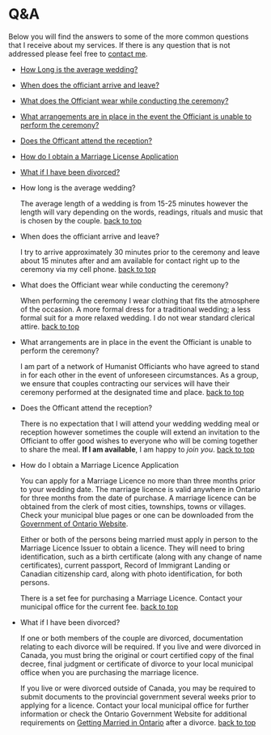 Q&A
===

Below you will find the answers to some of the more common questions that I receive about my services. If there is any question that is not addressed please feel free to [contact me](http://shawnsworld.ca/cms/ldc/contact-me/).

*   [How Long is the average wedding?](#How_Long_is_the_average_wedding)
*   [When does the officiant arrive and leave?](#When_does_the_officiant_arrive_)
*   [What does the Officiant wear while conducting the ceremony?](#What_does_the_Officiant_wear_wh)
*   [What arrangements are in place in the event the Officiant is unable to perform the ceremony?](#What_arrangements_are_in_place_)
*   [Does the Officant attend the reception?](#Does_the_Officant_attend_the_re)
*   [How do I obtain a Marriage License Application](#How_do_I_obtain_a_Marriage_Lice)
*   [What if I have been divorced?](#What_if_I_have_been_divorced)

*   How long is the average wedding?
    
    The average length of a wedding is from 15-25 minutes however the length will vary depending on the words, readings, rituals and music that is chosen by the couple. [back to top](#How_Long_is_the_average_wedding_top)
    
*   When does the officiant arrive and leave?
    
    I try to arrive approximately 30 minutes prior to the ceremony and leave about 15 minutes after and am available for contact right up to the ceremony via my cell phone. [back to top](#When_does_the_officiant_arrive__top)
    
*   What does the Officiant wear while conducting the ceremony?
    
    When performing the ceremony I wear clothing that fits the atmosphere of the occasion. A more formal dress for a traditional wedding; a less formal suit for a more relaxed wedding. I do not wear standard clerical attire. [back to top](#What_does_the_Officiant_wear_wh_top)
    
*   What arrangements are in place in the event the Officiant is unable to perform the ceremony?
    
    I am part of a network of Humanist Officiants who have agreed to stand in for each other in the event of unforeseen circumstances. As a group, we ensure that couples contracting our services will have their ceremony performed at the designated time and place. [back to top](#What_arrangements_are_in_place__top)
    
*   Does the Officant attend the reception?
    
    There is no expectation that I will attend your wedding wedding meal or reception however sometimes the couple will extend an invitation to the Officiant to offer good wishes to everyone who will be coming together to share the meal. **If I am available**, I am happy to _join you_. [back to top](#Does_the_Officant_attend_the_re_top)
    
*   How do I obtain a Marriage Licence Application
    
    You can apply for a Marriage Licence no more than three months prior to your wedding date. The marriage licence is valid anywhere in Ontario for three months from the date of purchase. A marriage licence can be obtained from the clerk of most cities, townships, towns or villages. Check your municipal blue pages or one can be downloaded from the [Government of Ontario Website](https://www.orgforms.gov.on.ca/eForms/start.do?lang=en).  
      
    Either or both of the persons being married must apply in person to the Marriage Licence Issuer to obtain a licence. They will need to bring identification, such as a birth certificate (along with any change of name certificates), current passport, Record of Immigrant Landing or Canadian citizenship card, along with photo identification, for both persons.  
      
    There is a set fee for purchasing a Marriage Licence. Contact your municipal office for the current fee. [back to top](#How_do_I_obtain_a_Marriage_Lice_top)
    
*   What if I have been divorced?
    
    If one or both members of the couple are divorced, documentation relating to each divorce will be required. If you live and were divorced in Canada, you must bring the original or court certified copy of the final decree, final judgment or certificate of divorce to your local municipal office when you are purchasing the marriage licence.  
      
    If you live or were divorced outside of Canada, you may be required to submit documents to the provincial government several weeks prior to applying for a licence. Contact your local municipal office for further information or check the Ontario Government Website for additional requirements on [Getting Married in Ontario](http://www.ontario.ca/en/life_events/married/012202) after a divorce. [back to top](#What_if_I_have_been_divorced_top)